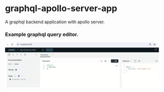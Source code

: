 # graphql-apollo-server-app
A graphql backend application with apollo server.

### Example graphql query editor.
![alt text](image.png)